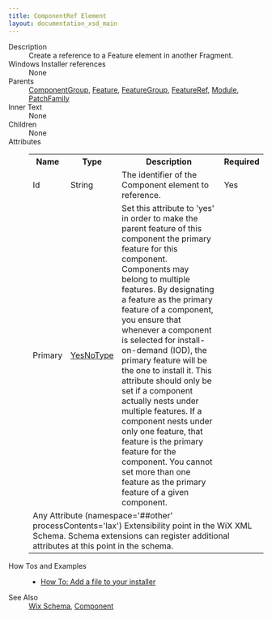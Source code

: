 ```yaml
---
title: ComponentRef Element
layout: documentation_xsd_main
---
```

<dl>
  <dt>Description</dt>
  <dd>Create a reference to a Feature element in another Fragment.</dd>
  <dt>Windows Installer references</dt>
  <dd>None</dd>
  <dt>Parents</dt>
  <dd>
    <a href="../componentgroup/">ComponentGroup</a>, <a href="../feature/">Feature</a>, <a href="../featuregroup/">FeatureGroup</a>, <a href="../featureref/">FeatureRef</a>, <a href="../module/">Module</a>, <a href="../patchfamily/">PatchFamily</a></dd>
  <dt>Inner Text</dt>
  <dd>None</dd>
  <dt>Children</dt>
  <dd>None</dd>
  <dt>Attributes</dt>
  <dd>
    <table cellspacing="0" cellpadding="0" class="schema">
      <tr>
        <th width="15%">Name</th>
        <th width="15%">Type</th>
        <th width="65%">Description</th>
        <th width="15%">Required</th>
      </tr>
      <tr>
        <td>Id</td>
        <td>String</td>
        <td>The identifier of the Component element to reference.</td>
        <td>Yes</td>
      </tr>
      <tr>
        <td>Primary</td>
        <td><a href="../simple_type_yesnotype/">YesNoType</a></td>
        <td>                     Set this attribute to 'yes' in order to make the parent feature of this component                     the primary feature for this component.  Components may belong to multiple features.                     By designating a feature as the primary feature of a component, you ensure that                     whenever a component is selected for install-on-demand (IOD), the primary feature                     will be the one to install it.  This attribute should only be set if a component                     actually nests under multiple features.  If a component nests under only one feature,                     that feature is the primary feature for the component.  You cannot set more than one                     feature as the primary feature of a given component.                 </td>
        <td>&nbsp;</td>
      </tr>
      <tr>
        <td colspan="4">
          <span class="extension">Any Attribute (namespace='##other' processContents='lax')                      Extensibility point in the WiX XML Schema.  Schema extensions can register additional                     attributes at this point in the schema.                 </span>
        </td>
      </tr>
    </table>
  </dd>
  <dt>How Tos and Examples</dt>
  <dd>
    <ul>
      <li>
        <a href="../../../howtos/files_and_registry/add_a_file">How To: Add a file to your installer</a>
      </li>
    </ul>
  </dd>
  <dt>See Also</dt>
  <dd>
    <a href="../wix">Wix Schema</a>, <a href="../component/">Component</a></dd>
</dl>
